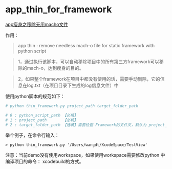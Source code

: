 # app_thin_for_framework
[app瘦身之移除无用macho文件](https://wangdetong.github.io/2017/06/25/app%E7%98%A6%E8%BA%AB%E4%B9%8B%E7%A7%BB%E9%99%A4%E6%97%A0%E7%94%A8macho%E6%96%87%E4%BB%B6/)

作用：
> app thin : remove needless  mach-o file for static framework with python script

>1，通过执行该脚本，可以自动移除项目中的所有第三方framework可以移除的mach-o，达到瘦身的目的。

>2，如果整个framework在项目中都没有使用的话，需要手动删除，它的信息在log.txt（在项目目录下生成的log信息文件）中

使用python脚本的规范如下：

``` python
# python thin_framework.py project_path target_folder_path

# 0 : python_script_path 【必填】
# 1 : project_path 		 【必填】
# 2 : target_folder_path 【选填】需要检查 Framework的文件夹，默认为 project_path
```
举个例子，在命令行输入：

```
> python thin_framework.py '/Users/wangdt/XcodeSpace/TestView'

```

注意：当前demo没有使用workspace，如果使用workspace需要修改python 中编译项目的命令： xcodebuild的方式。